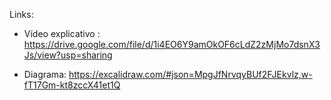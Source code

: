 Links:

- Vídeo explicativo : https://drive.google.com/file/d/1i4EO6Y9amOkOF6cLdZ2zMjMo7dsnX3Js/view?usp=sharing

- Diagrama: https://excalidraw.com/#json=MpgJfNrvqyBUf2FJEkvlz,w-fT17Gm-kt8zccX41et1Q
